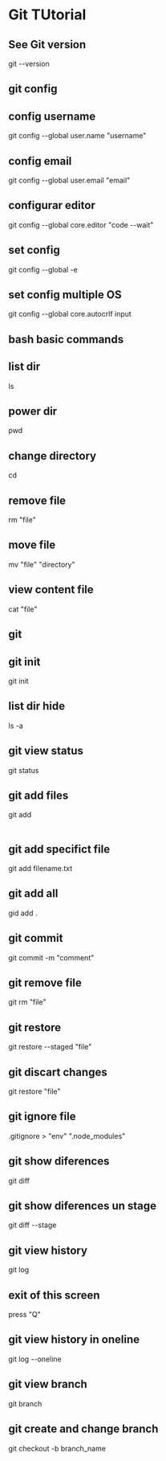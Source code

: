 # Git TUtorial

## See Git version
git --version 

## git config
## config username
git config --global user.name "username"
## config email
git config --global user.email "email"
## configurar editor
git config --global core.editor "code --wait"
## set config
git config --global -e
## set config multiple OS
git config --global core.autocrlf input

## bash basic commands
## list dir
ls
## power dir
pwd
## change directory
cd
## remove file
rm "file"
## move file
mv "file" "directory"
## view content file
cat "file"

## git
## git init
git init
## list dir hide
ls -a

## git view status
git status
## git add files
git add <option>
## git add specifict file
git add filename.txt
## git add all
gid add .

## git commit
git commit -m "comment"
## git remove file
git rm "file"
## git restore
git restore --staged "file"
## git discart changes
git restore "file"

## git ignore file
.gitignore > "env" ".node_modules"
## git show diferences
git diff
## git show diferences un stage
git diff --stage
## git view history
git log
## exit of this screen
press "Q"
## git view history in oneline
git log --oneline

## git view branch
git branch
## git create and change branch
git checkout -b branch_name